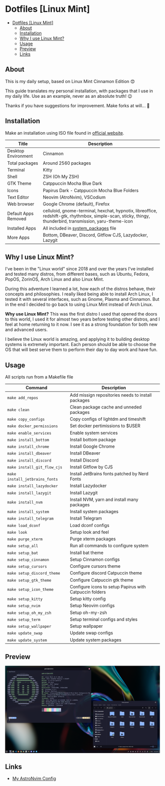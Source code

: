 # Dotfiles \[Linux Mint\]

<!--toc:start-->
- [Dotfiles \[Linux Mint\]](#dotfiles-linux-mint)
  - [About](#about)
  - [Installation](#installation)
  - [Why I use Linux Mint?](#why-i-use-linux-mint)
  - [Usage](#usage)
  - [Preview](#preview)
  - [Links](#links)
<!--toc:end-->

## About

This is my daily setup, based on Linux Mint Cinnamon Edition 😍

This guide translates my personal installation, with packages that I use in my
daily life. Use as an example, never as an absolute truth! 😉

Thanks if you have suggestions for improvement. Make forks at will... 🫣

## Installation

Make an installation using ISO file found in [official website](https://www.linuxmint.com/).

| Title                | Description                                                                                                                                                 |
| -------------------  | ----------------------------------------------------------------------------------------------------------------------------------------------------------- |
| Desktop Environment  | Cinnamon                                                                                                                                                    |
| Total packages       | Around 2560 packages                                                                                                                                        |
| Terminal             | Kitty                                                                                                                                                       |
| Shell                | ZSH (Oh My ZSH)                                                                                                                                             |
| GTK Theme            | Catppuccin Mocha Blue Dark                                                                                                                                  |
| Icons                | Papirus Dark - Catppuccin Mocha Blue Folders                                                                                                                |
| Text Editor          | Neovim (AtroNvim), VSCodium                                                                                                                                 |
| Web browser          | Google Chrome (default), Firefox                                                                                                                            |
| Default Apps Removed | celluloid, gnome-terminal, hexchat, hypnotix, libreoffice, redshift-gtk, rhythmbox, simple-scan, sticky, thingy, thunderbird, transmission, yaru-theme-icon |
| Installed Apps       | All included in [system_packages](./system_packages) file                                                                                                   |
| More Apps            | Bottom, DBeaver, Discord, Gitflow CJS, Lazydocker, Lazygit                                                                                                  |


## Why I use Linux Mint?

I've been in the "Linux world" since 2018 and over the years I've installed and tested many distros, from different bases, such as Ubuntu, Fedora, PopOS, ZorinOS, Arch Linux and also Linux Mint.  

During this adventure I learned a lot, how each of the distros behave, their concepts and philosophies.
I really liked being able to install Arch Linux, I tested it with several interfaces, such as Gnome, Plasma and Cinnamon. But in the end I decided to go back to using Linux Mint instead of Arch Linux.  

**Why use Linux Mint?** This was the first distro I used that opened the doors to this world, I used it for almost two years before testing other distros, and I feel at home returning to it now. I see it as a strong foundation for both new and advanced users.  

I believe the Linux world is amazing, and applying it to building desktop systems is extremely important. Each person should be able to choose the OS that will best serve them to perform their day to day work and have fun. 

## Usage

All scripts run from a Makefile file

| Command                        | Description                                             |
| ------------------------------ | ------------------------------------------------------- |
| `make add_repos`               | Add missign repositories needs to install packages      |
| `make clean`                   | Clean package cache and unneded packages                |
| `make copy_configs`            | Copy configs of lightdm and timeshift                   |
| `make docker_permissions`      | Set docker pertimissions to $USER                       |
| `make enable_services`         | Enable system services                                  |
| `make install_bottom`          | Install bottom package                                  |
| `make install_chrome`          | Install Google Chrome                                   |
| `make install_dbeaver`         | Install DBeaver                                         |
| `make install_discord`         | Install Discord                                         |
| `make install_git_flow_cjs`    | Install Gitflow by CJS                                  |
| `make install_jetbrains_fonts` | Install JetBrains fonts patched by Nerd Fonts           |
| `make install_lazydocker`      | Install Lazydocker                                      |
| `make install_lazygit`         | Install Lazygit                                         |
| `make install_nvm`             | Install NVM, yarn and install many packages             |
| `make install_system`          | Install system packages                                 |
| `make install_telegram`        | Install Telegram                                        |
| `make load_dconf`              | Load dconf configs                                      |
| `make look`                    | Setup look and feel                                     |
| `make purge_xterm`             | Purge xterm packages                                    |
| `make setup_all`               | Run all commands to configure system                    |
| `make setup_bat`               | Install bat theme                                       |
| `make setup_cinnamon`          | Setup Cinnamon configs                                  |
| `make setup_cursors`           | Configure cursors theme                                 |
| `make setup_discord_theme`     | Configure discord Catpuccin theme                       |
| `make setup_gtk_theme`         | Configure Catpuccin gtk theme                           |
| `make setup_icon_theme`        | Configure icons to setup Papirus with Catpuccin folders |
| `make setup_kitty`             | Setup kitty config                                      |
| `make setup_nvim`              | Setup Neovim configs                                    |
| `make setup_oh_my_zsh`         | Setup oh-my-zsh                                         |
| `make setup_term`              | Setup terminal configs and styles                       |
| `make setup_wallpaper`         | Setup wallpaper                                         |
| `make update_swap`             | Update swap configs                                     |
| `make update_system`           | Update system packages                                  |


## Preview

![Preview](./assets/preview.png)

## Links

- [My AstroNvim Config](https://github.com/gabrielscaranello/astronvim-config)

